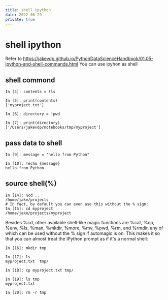 ```yaml
---
title: shell ipython
date: 2022-06-29
private: true
---
```

# shell ipython
Refer to https://jakevdp.github.io/PythonDataScienceHandbook/01.05-ipython-and-shell-commands.html
You can use ipyhon as shell

## shell commond

    In [4]: contents = !ls

    In [5]: print(contents)
    ['myproject.txt']

    In [6]: directory = !pwd

    In [7]: print(directory)
    ['/Users/jakevdp/notebooks/tmp/myproject']

## pass data to shell 
    In [9]: message = "hello from Python"

    In [10]: !echo {message}
    hello from Python

## source shell(%)

    In [14]: %cd ..
    /home/jake/projects
    # In fact, by default you can even use this without the % sign:
    In [15]: cd myproject
    /home/jake/projects/myproject

Besides %cd, other available shell-like magic functions are %cat, %cp, %env, %ls, %man, %mkdir, %more, %mv, %pwd, %rm, and %rmdir, any of which can be used without the % sign if automagic is on. This makes it so that you can almost treat the IPython prompt as if it's a normal shell:

    In [16]: mkdir tmp

    In [17]: ls
    myproject.txt  tmp/

    In [18]: cp myproject.txt tmp/

    In [19]: ls tmp
    myproject.txt

    In [20]: rm -r tmp